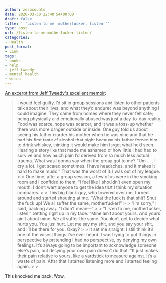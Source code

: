 ```yaml
---
author: zerocounts
date: 2020-03-30 22:40:54+00:00
draft: false
title: '''Listen to me, motherfucker, listen'''
type: post
url: /listen-to-me-motherfucker-listen/
categories:
- Health
post_format:
- Link
tags:
- books
- help
- jeff tweedy
- mental health
- wilco
---
```





[An excerpt from Jeff Tweedy's excellent memoir](https://www.penguinrandomhouse.com/books/541712/lets-go-so-we-can-get-back-by-jeff-tweedy/9781101985274):







<blockquote>I would feel guilty. I’d sit in group sessions and listen to other patients talk about their lives, and what they’d endured was beyond anything I could imagine. They came from homes where they never felt safe; being physically and emotionally abused was just a day-to-day reality. Food was scarce, hope was scarcer, and it was a toss-up whether there was more danger outside or inside. One guy told us about seeing his father murder his mother when he was nine and that he had his first taste of alcohol that night because his father forced him to drink whiskey, thinking it would make him forget what he’d seen. Hearing a story like that made me ashamed of how little I had had to survive and how much pain I’d derived from so much less actual trauma. What was I gonna say when the group got to me? “Um . . . I cry a lot. I get scared sometimes. I have headaches, and it makes it hard to make music.” That was the worst of it. I was out of my league.
> 
> One time, after a group session, a few of us were in the smoking room and I confided to them, “I feel like I shouldn’t even open my mouth. I don’t want anyone to get the idea that I think my situation compares.
> 
> This big black guy, who towered over me, turned around and started shouting at me. “What the fuck is that shit? Shut the fuck up! We all suffer the same, motherfucker!”
> 
> “I’m sorry,” I said, backing away. “I didn’t mean—”
> 
> “Listen to me, motherfucker, listen.” Getting right up in my face. “Mine ain’t about yours. And yours ain’t about mine. We all suffer the same. You don’t get to decide what hurts you. You just hurt. Let me say my shit, and you say your shit, and I’ll be there for you. Okay?
> 
> It set me straight. I still think it’s one of the wisest things I’ve ever heard. I was trying to put things in perspective by pretending I had no perspective, by denying my own feelings. It’s always going to be important to acknowledge someone else’s pain, but denying your own pain doesn’t do that. “It just makes their pain relative to yours, like a yardstick to measure against. It’s a waste of pain. After that I started listening more and I started feeling again.
> 
> </blockquote>







This knocked me back. Wow.




